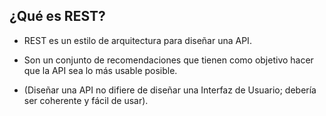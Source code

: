 ## ¿Qué es REST?


* REST es un estilo de arquitectura para diseñar una API.

* Son un conjunto de recomendaciones que tienen como objetivo hacer que la API sea lo más usable posible.

* (Diseñar una API no difiere de diseñar una Interfaz de Usuario; debería ser coherente y fácil de usar).
